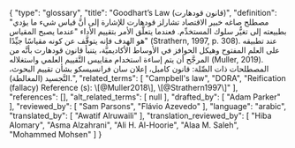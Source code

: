 {
    "type": "glossary",
    "title": "Goodhart’s Law (قانون قودهارت)",
    "definition": "مصطلح صاغه خبير الاقتصاد تشارلز قودهارت للإشارة إلى أنَّ قياس شيء ما يؤدي بطبيعته إلى تغيُّر سلوك المستخدِّم. فعندما يتعلَّق الأمر بتقييم الأداء \"عندما يصبح المقياس هو الهدف فإنه يتوقَّف عن كونه مقياسًا جيِّدًا\" (Strathern, 1997, p. 308). عند تطبيقه على العلم المفتوح وهيكل الحوافز في الأوساط الأكاديميَّة، يتنبأ قانون قودهارت بأنَّه من المرجَّح أن يتم إساءة استخدام مقاييس التَّقييم العلمي واستغلاله (Muller, 2019).  المصطلحات ذات الصِّلة: قانون كامبل، إعلان سان فرانسيسكو بشأن تقييم البحوث، التَّجسيد (المغالطة).",
    "related_terms": [
        "Campbell's law",
        "DORA",
        "Reification (fallacy) Reference (s): \\[@Muller2018\\], \\[@Strathern1997\\]"
    ],
    "references": [],
    "alt_related_terms": [
        null
    ],
    "drafted_by": [
        "Adam Parker"
    ],
    "reviewed_by": [
        "Sam Parsons",
        "Flávio Azevedo"
    ],
    "language": "arabic",
    "translated_by": [
        "Awatif Alruwaili"
    ],
    "translation_reviewed_by": [
        "Hiba Alomary",
        "Asma Alzahrani",
        "Ali H. Al-Hoorie",
        "Alaa M. Saleh",
        "Mohammed Mohsen"
    ]
}